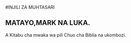 #INJILI ZA MUHTASARI
## MATAYO,MARK NA LUKA.
A Kitabu cha mwaka wa pili Chuo cha Biblia na ukombozi.